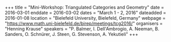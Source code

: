 +++
title = "Mini-Workshop: Triangulated Categories and Geometry"
date = 2016-03-01
enddate = 2016-03-02
dates = "March 1 - 2, 2016"
dateadded = 2016-01-08
location = "Bielefeld University, Bielefeld, Germany"
webpage = "https://www.math.uni-bielefeld.de/birep/meetings/tcg2016/"
organisers = "Henning Krause"
speakers = "P. Balmer, I. Dell'Ambrogio, A. Neeman, B. Sanders, O. Schnürer, J. Steen, G. Stevenson, A. Yekutieli"
+++
